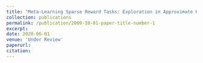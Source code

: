 ```yaml
---
title: "Meta-Learning Sparse Reward Tasks: Exploration in Approximate Hyper-State Space"
collection: publications
permalink: /publication/2009-10-01-paper-title-number-1
excerpt: 
date: 2020-06-01
venue: 'Under Review'
paperurl: 
citation: 
---
```


